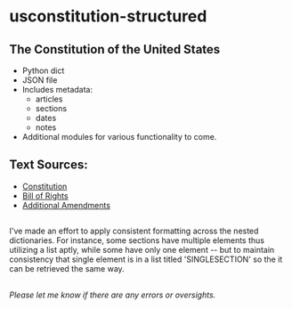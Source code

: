 #  usconstitution-structured
## The Constitution of the United States 
- Python dict
- JSON file
- Includes metadata:
  - articles
  - sections
  - dates
  - notes
- Additional modules for various functionality to come.

## Text Sources:
- [Constitution](https://www.archives.gov/founding-docs/constitution-transcript)
- [Bill of Rights](https://www.archives.gov/founding-docs/bill-of-rights)
- [Additional Amendments](https://www.archives.gov/founding-docs/amendments-11-27)

##
I've made an effort to apply consistent formatting across the nested dictionaries. For instance, some sections have multiple elements thus utilizing a list aptly, while some have only one element -- but to maintain consistency that single element is in a list titled 'SINGLESECTION' so the it can be retrieved the same way.

##
*Please let me know if there are any errors or oversights.*
